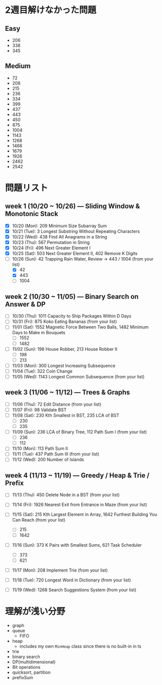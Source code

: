 # 2週目解けなかった問題
## Easy
- 206
- 338
- 345

## Medium
- 72
- 208
- 215
- 236
- 334
- 399
- 437
- 443
- 450
- 875
- 1004
- 1143
- 1268
- 1466
- 1679
- 1926
- 2462
- 2542


# 問題リスト

## week 1 (10/20 ~ 10/26) — Sliding Window & Monotonic Stack
- [x] 10/20 (Mon): 209 Minimum Size Subarray Sum
- [x] 10/21 (Tue): 3 Longest Substring Without Repeating Characters
- [x] 10/22 (Wed): 438 Find All Anagrams in a String
- [x] 10/23 (Thu): 567 Permutation in String
- [x] 10/24 (Fri): 496 Next Greater Element I
- [x] 10/25 (Sat): 503 Next Greater Element II, 402 Remove K Digits
- [ ] 10/26 (Sun): 42 Trapping Rain Water, Review → 443 / 1004 (from your list)
  - [x] 42
  - [x] 443
  - [ ] 1004

## week 2 (10/30 ~ 11/05) — Binary Search on Answer & DP
- [ ] 10/30 (Thu): 1011 Capacity to Ship Packages Within D Days
- [ ] 10/31 (Fri): 875 Koko Eating Bananas (from your list)
- [ ] 11/01 (Sat): 1552 Magnetic Force Between Two Balls, 1482 Minimum Days to Make m Bouquets
  - [ ] 1552
  - [ ] 1482
- [ ] 11/02 (Sun): 198 House Robber, 213 House Robber II
  - [ ] 198
  - [ ] 213
- [ ] 11/03 (Mon): 300 Longest Increasing Subsequence
- [ ] 11/04 (Tue): 322 Coin Change
- [ ] 11/05 (Wed): 1143 Longest Common Subsequence (from your list)

## week 3 (11/06 ~ 11/12) — Trees & Graphs
- [ ] 11/06 (Thu): 72 Edit Distance (from your list)
- [ ] 11/07 (Fri): 98 Validate BST
- [ ] 11/08 (Sat): 230 Kth Smallest in BST, 235 LCA of BST
  - [ ] 230
  - [ ] 235
- [ ] 11/09 (Sun): 236 LCA of Binary Tree, 112 Path Sum I (from your list)
  - [ ] 236
  - [ ] 112
- [ ] 11/10 (Mon): 113 Path Sum II
- [ ] 11/11 (Tue): 437 Path Sum III (from your list)
- [ ] 11/12 (Wed): 200 Number of Islands

## week 4 (11/13 ~ 11/19) — Greedy / Heap & Trie / Prefix
- [ ] 11/13 (Thu): 450 Delete Node in a BST (from your list)
- [ ] 11/14 (Fri): 1926 Nearest Exit from Entrance in Maze (from your list)
- [ ] 11/15 (Sat): 215 Kth Largest Element in Array, 1642 Furthest Building You Can Reach (from your list)
  - [ ] 215
  - [ ] 1642
- [ ] 11/16 (Sun): 373 K Pairs with Smallest Sums, 621 Task Scheduler
  - [ ] 373
  - [ ] 621
- [ ] 11/17 (Mon): 208 Implement Trie (from your list)
- [ ] 11/18 (Tue): 720 Longest Word in Dictionary (from your list)
- [ ] 11/19 (Wed): 1268 Search Suggestions System (from your list)


# 理解が浅い分野
- graph
- queue
  - FIFO
- heap
  - includes my own `MinHeap` class since there is no built-in in ts
- trie
- binary search
- DP(multidimensional)
- Bit operations
- quicksort, partition
- prefixSum

